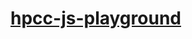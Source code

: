 [hpcc-js-playground](https://dirkarnez.github.io/hpcc-js-playground)
====================================================================
